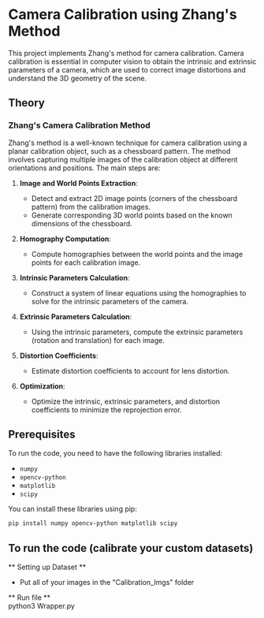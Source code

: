 # Camera Calibration using Zhang's Method

This project implements Zhang's method for camera calibration. Camera calibration is essential in computer vision to obtain the intrinsic and extrinsic parameters of a camera, which are used to correct image distortions and understand the 3D geometry of the scene.

## Theory

### Zhang's Camera Calibration Method

Zhang's method is a well-known technique for camera calibration using a planar calibration object, such as a chessboard pattern. The method involves capturing multiple images of the calibration object at different orientations and positions. The main steps are:

1. **Image and World Points Extraction**:
   - Detect and extract 2D image points (corners of the chessboard pattern) from the calibration images.
   - Generate corresponding 3D world points based on the known dimensions of the chessboard.

2. **Homography Computation**:
   - Compute homographies between the world points and the image points for each calibration image.

3. **Intrinsic Parameters Calculation**:
   - Construct a system of linear equations using the homographies to solve for the intrinsic parameters of the camera.

4. **Extrinsic Parameters Calculation**:
   - Using the intrinsic parameters, compute the extrinsic parameters (rotation and translation) for each image.

5. **Distortion Coefficients**:
   - Estimate distortion coefficients to account for lens distortion.

6. **Optimization**:
   - Optimize the intrinsic, extrinsic parameters, and distortion coefficients to minimize the reprojection error.

## Prerequisites

To run the code, you need to have the following libraries installed:

- `numpy`
- `opencv-python`
- `matplotlib`
- `scipy`

You can install these libraries using pip:

```sh
pip install numpy opencv-python matplotlib scipy
```

## To run the code (calibrate your custom datasets)     
** Setting up Dataset **    
- Put all of your images in the "Calibration_Imgs" folder     

** Run file **    
python3 Wrapper.py
